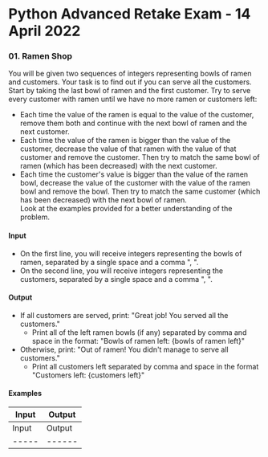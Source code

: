 # Python Advanced Retake Exam - 14 April 2022
### 01.	 Ramen Shop
You will be given two sequences of integers representing bowls of ramen and customers. Your task is to find out if you can serve all the customers.  
Start by taking the last bowl of ramen and the first customer. Try to serve every customer with ramen until we have no more ramen or customers left:  
*	Each time the value of the ramen is equal to the value of the customer, remove them both and continue with the next bowl of ramen and the next customer.  
*	Each time the value of the ramen is bigger than the value of the customer, decrease the value of that ramen with the value of that customer and remove the customer. Then try to match the same bowl of ramen (which has been decreased) with the next customer.  
*	Each time the customer's value is bigger than the value of the ramen bowl, decrease the value of the customer with the value of the ramen bowl and remove the bowl. Then try to match the same customer (which has been decreased) with the next bowl of ramen.  
Look at the examples provided for a better understanding of the problem.
#### Input
*	On the first line, you will receive integers representing the bowls of ramen, separated by a single space and a comma ", ".
*	On the second line, you will receive integers representing the customers, separated by a single space and a comma ", ".
#### Output
*	If all customers are served, print: "Great job! You served all the customers."
     *	Print all of the left ramen bowls (if any) separated by comma and space in the format: "Bowls of ramen left: {bowls of ramen left}"
*	Otherwise, print: "Out of ramen! You didn't manage to serve all customers."
     *	Print all customers left separated by comma and space in the format "Customers left: {customers left}"
#### Examples

| Input | Output |
| ----- | ------ |
| Input | Output |
| ----- | ------ |